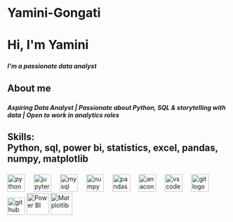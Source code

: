 # Yamini-Gongati<h1 align="left">Hi, I'm Yamini</h1>

###

<h5 align="left">I'm a passionate data analyst</h5>

###

<h2 align="left">About me</h2>

###

<h5 align="left">Aspiring Data Analyst | Passionate about Python, SQL & storytelling with data | Open to work in analytics roles</h5>

###

<h2 align="left">Skills:<br>Python, sql, power bi, statistics, excel, pandas, numpy, matplotlib</h2>

###

<div align="left">
  <img src="https://cdn.jsdelivr.net/gh/devicons/devicon/icons/python/python-original.svg" height="40" alt="python logo"  />
  <img width="12" />
   
   <img src="https://cdn.jsdelivr.net/gh/devicons/devicon/icons/jupyter/jupyter-original.svg" height="40" alt="jupyter logo"  />
  <img width="12" />
  <img src="https://cdn.jsdelivr.net/gh/devicons/devicon/icons/mysql/mysql-original.svg" height="40" alt="mysql logo"  />
  <img width="12" />
  <img src="https://cdn.jsdelivr.net/gh/devicons/devicon/icons/numpy/numpy-original.svg" height="40" alt="numpy logo"  />
  <img width="12" />
  <img src="https://cdn.jsdelivr.net/gh/devicons/devicon/icons/pandas/pandas-original.svg" height="40" alt="pandas logo"  />
  <img width="12" />
  <img src="https://cdn.jsdelivr.net/gh/devicons/devicon/icons/anaconda/anaconda-original.svg" height="40" alt="anaconda logo"  />
  <img width="12" />
  <img src="https://cdn.jsdelivr.net/gh/devicons/devicon/icons/vscode/vscode-original.svg" height="40" alt="vscode logo"  />
  <img width="12" />
  <img src="https://cdn.jsdelivr.net/gh/devicons/devicon/icons/git/git-original.svg" height="40" alt="git logo"  />
  <img width="12" />
  <img src="https://cdn.jsdelivr.net/gh/devicons/devicon/icons/github/github-original.svg" height="40" alt="github logo"  />
  <img src="https://commons.wikimedia.org/wiki/Special:FilePath/New_Power_BI_Logo.svg" alt="Power BI" width="50">
  <img src="https://raw.githubusercontent.com/gilbarbara/logos/main/logos/matplotlib-icon.svg" alt="Matplotlib" width="50">


</div>

###
